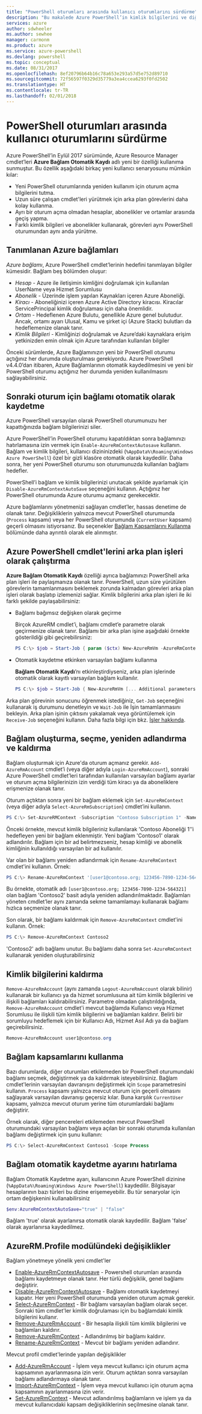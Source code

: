 ```yaml
---
title: "PowerShell oturumları arasında kullanıcı oturumlarını sürdürme"
description: "Bu makalede Azure PowerShell’in kimlik bilgilerini ve diğer kullanıcı bilgilerini birden fazla PowerShell oturumunda yeniden kullanmanıza olanak tanıyan yeni özellikleri açıklanmaktadır."
services: azure
author: sdwheeler
ms.author: sewhee
manager: carmonm
ms.product: azure
ms.service: azure-powershell
ms.devlang: powershell
ms.topic: conceptual
ms.date: 08/31/2017
ms.openlocfilehash: 8ef20796b64b16c78a653e293a57d5e752d89710
ms.sourcegitcommit: 72f56597f0329d35779a3ea4ccea6293f0fd2502
ms.translationtype: HT
ms.contentlocale: tr-TR
ms.lasthandoff: 02/01/2018
---
```

# <a name="persisting-user-logins-across-powershell-sessions"></a>PowerShell oturumları arasında kullanıcı oturumlarını sürdürme

Azure PowerShell’in Eylül 2017 sürümünde, Azure Resource Manager cmdlet’leri **Azure Bağlam Otomatik Kaydı** adlı yeni bir özelliği kullanıma sunmuştur. Bu özellik aşağıdaki birkaç yeni kullanıcı senaryosunu mümkün kılar:

- Yeni PowerShell oturumlarında yeniden kullanım için oturum açma bilgilerini tutma.
- Uzun süre çalışan cmdlet'leri yürütmek için arka plan görevlerini daha kolay kullanma.
- Ayrı bir oturum açma olmadan hesaplar, abonelikler ve ortamlar arasında geçiş yapma.
- Farklı kimlik bilgileri ve abonelikler kullanarak, görevleri aynı PowerShell oturumundan aynı anda yürütme.

## <a name="azure-contexts-defined"></a>Tanımlanan Azure bağlamları

*Azure bağlamı*, Azure PowerShell cmdlet’lerinin hedefini tanımlayan bilgiler kümesidir. Bağlam beş bölümden oluşur:

- *Hesap* - Azure ile iletişimin kimliğini doğrulamak için kullanılan UserName veya Hizmet Sorumlusu
- *Abonelik* - Üzerinde işlem yapılan Kaynakları içeren Azure Aboneliği.
- *Kiracı* - Aboneliğinizi içeren Azure Active Directory kiracısı. Kiracılar ServicePrincipal kimlik doğrulaması için daha önemlidir.
- *Ortam* - Hedeflenen Azure Bulutu, genellikle Azure genel bulutudur.
  Ancak, ortamı ayarı Ulusal, Kamu ve şirket içi (Azure Stack) bulutları da hedeflemenize olanak tanır.
- *Kimlik Bilgileri* - Kimliğinizi doğrulamak ve Azure’daki kaynaklara erişim yetkinizden emin olmak için Azure tarafından kullanılan bilgiler

Önceki sürümlerde, Azure Bağlamınızın yeni bir PowerShell oturumu açtığınız her durumda oluşturulması gerekiyordu. Azure PowerShell v4.4.0’dan itibaren, Azure Bağlamlarının otomatik kaydedilmesini ve yeni bir PowerShell oturumu açtığınız her durumda yeniden kullanılmasını sağlayabilirsiniz.

## <a name="automatically-saving-the-context-for-the-next-login"></a>Sonraki oturum için bağlamı otomatik olarak kaydetme

Azure PowerShell varsayılan olarak PowerShell oturumunuzu her kapattığınızda bağlam bilgilerinizi siler.

Azure PowerShell’in PowerShell oturumu kapatıldıktan sonra bağlamınızı hatırlamasına izin vermek için `Enable-AzureRmContextAutosave` kullanın. Bağlam ve kimlik bilgileri, kullanıcı dizininizdeki (`%AppData%\Roaming\Windows Azure PowerShell`) özel bir gizli klasöre otomatik olarak kaydedilir.
Daha sonra, her yeni PowerShell oturumu son oturumunuzda kullanılan bağlamı hedefler.

PowerShell’i bağlam ve kimlik bilgilerinizi unutacak şekilde ayarlamak için `Disable-AzureRmContextAutoSave` seçeneğini kullanın. Açtığınız her PowerShell oturumunda Azure oturumu açmanız gerekecektir.

Azure bağlamlarını yönetmenizi sağlayan cmdlet’ler, hassas denetime de olanak tanır. Değişikliklerin yalnızca mevcut PowerShell oturumunda (`Process` kapsamı) veya her PowerShell oturumunda (`CurrentUser` kapsamı) geçerli olmasını istiyorsanız. Bu seçenekler [Bağlam Kapsamlarını Kullanma](#Using-Context-Scopes) bölümünde daha ayrıntılı olarak ele alınmıştır.

## <a name="running-azure-powershell-cmdlets-as-background-jobs"></a>Azure PowerShell cmdlet'lerini arka plan işleri olarak çalıştırma

**Azure Bağlam Otomatik Kaydı** özelliği ayrıca bağlamınızı PowerShell arka plan işleri ile paylaşmanıza olanak tanır. PowerShell, uzun süre yürütülen görevlerin tamamlanmasını beklemek zorunda kalmadan görevleri arka plan işleri olarak başlatıp izlemenizi sağlar. Kimlik bilgilerini arka plan işleri ile iki farklı şekilde paylaşabilirsiniz:

- Bağlamı bağımsız değişken olarak geçirme

  Birçok AzureRM cmdlet’i, bağlamı cmdlet’e parametre olarak geçirmenize olanak tanır. Bağlamı bir arka plan işine aşağıdaki örnekte gösterildiği gibi geçirebilirsiniz:

  ```powershell
  PS C:\> $job = Start-Job { param ($ctx) New-AzureRmVm -AzureRmContext $ctx [... Additional parameters ...]} -ArgumentList (Get-AzureRmContext)
  ```

- Otomatik kaydetme etkinken varsayılan bağlamı kullanma

  **Bağlam Otomatik Kaydı**’nı etkinleştirdiyseniz, arka plan işlerinde otomatik olarak kayıtlı varsayılan bağlam kullanılır.

  ```powershell
  PS C:\> $job = Start-Job { New-AzureRmVm [... Additional parameters ...]}
  ```

Arka plan görevinin sonucunu öğrenmek istediğiniz, `Get-Job` seçeneğini kullanarak iş durumunu denetleyin ve `Wait-Job` ile İşin tamamlanmasını bekleyin. Arka plan işinin çıktısını yakalamak veya görüntülemek için `Receive-Job` seçeneğini kullanın. Daha fazla bilgi için bkz. [İşler hakkında](/powershell/module/microsoft.powershell.core/about/about_jobs).

## <a name="creating-selecting-renaming-and-removing-contexts"></a>Bağlam oluşturma, seçme, yeniden adlandırma ve kaldırma

Bağlam oluşturmak için Azure'da oturum açmanız gerekir. `Add-AzureRmAccount` cmdlet’i (veya diğer adıyla `Login-AzureRmAccount`), sonraki Azure PowerShell cmdlet’leri tarafından kullanılan varsayılan bağlamı ayarlar ve oturum açma bilgilerinizin izin verdiği tüm kiracı ya da aboneliklere erişmenize olanak tanır.

Oturum açtıktan sonra yeni bir bağlam eklemek için `Set-AzureRmContext` (veya diğer adıyla `Select-AzureRmSubscription`) cmdlet’ini kullanın.

```powershell
PS C:\> Set-AzureRMContext -Subscription "Contoso Subscription 1" -Name "Contoso1"
```

Önceki örnekte, mevcut kimlik bilgileriniz kullanılarak 'Contoso Aboneliği 1'’i hedefleyen yeni bir bağlam eklenmiştir. Yeni bağlam 'Contoso1' olarak adlandırılır. Bağlam için bir ad belirtmezseniz, hesap kimliği ve abonelik kimliğinin kullanıldığı varsayılan bir ad kullanılır.

Var olan bir bağlamı yeniden adlandırmak için `Rename-AzureRmContext` cmdlet'ini kullanın. Örnek:

```powershell
PS C:\> Rename-AzureRmContext '[user1@contoso.org; 123456-7890-1234-564321]` 'Contoso2'
```

Bu örnekte, otomatik adı `[user1@contoso.org; 123456-7890-1234-564321]` olan bağlam 'Contoso2' basit adıyla yeniden adlandırılmaktadır. Bağlamları yöneten cmdlet’ler aynı zamanda sekme tamamlamayı kullanarak bağlamı hızlıca seçmenize olanak tanır.

Son olarak, bir bağlamı kaldırmak için `Remove-AzureRmContext` cmdlet'ini kullanın.  Örnek:

```powershell
PS C:\> Remove-AzureRmContext Contoso2
```

'Contoso2' adlı bağlamı unutur. Bu bağlamı daha sonra `Set-AzureRmContext` kullanarak yeniden oluşturabilirsiniz

## <a name="removing-credentials"></a>Kimlik bilgilerini kaldırma

`Remove-AzureRmAccount` (aynı zamanda `Logout-AzureRmAccount` olarak bilinir) kullanarak bir kullanıcı ya da hizmet sorumlusuna ait tüm kimlik bilgilerini ve ilişkili bağlamları kaldırabilirsiniz. Parametre olmadan çalıştırıldığında, `Remove-AzureRmAccount` cmdlet'i mevcut bağlamda Kullanıcı veya Hizmet Sorumlusu ile ilişkili tüm kimlik bilgilerini ve bağlamları kaldırır. Belirli bir sorumluyu hedeflemek için bir Kullanıcı Adı, Hizmet Asıl Adı ya da bağlam geçirebilirsiniz.

```powershell
Remove-AzureRmAccount user1@contoso.org
```

## <a name="using-context-scopes"></a>Bağlam kapsamlarını kullanma

Bazı durumlarda, diğer oturumları etkilemeden bir PowerShell oturumundaki bağlamı seçmek, değiştirmek ya da kaldırmak isteyebilirsiniz. Bağlam cmdlet'lerinin varsayılan davranışını değiştirmek için `Scope` parametresini kullanın. `Process` kapsamı yalnızca mevcut oturum için geçerli olmasını sağlayarak varsayılan davranışı geçersiz kılar. Buna karşılık `CurrentUser` kapsamı, yalnızca mevcut oturum yerine tüm oturumlardaki bağlamı değiştirir.

Örnek olarak, diğer pencereleri etkilemeden mevcut PowerShell oturumundaki varsayılan bağlamı veya açılan bir sonraki oturumda kullanılan bağlamı değiştirmek için şunu kullanın:

```powershell
PS C:\> Select-AzureRmContext Contoso1 -Scope Process
```

## <a name="how-the-context-autosave-setting-is-remembered"></a>Bağlam otomatik kaydetme ayarını hatırlama

Bağlam Otomatik Kaydetme ayarı, kullanıcının Azure PowerShell dizinine (`%AppData%\Roaming\Windows Azure PowerShell`) kaydedilir. Bilgisayar hesaplarının bazı türleri bu dizine erişemeyebilir. Bu tür senaryolar için ortam değişkenini kullanabilirsiniz

```powershell
$env:AzureRmContextAutoSave="true" | "false"
```

Bağlam 'true' olarak ayarlanırsa otomatik olarak kaydedilir. Bağlam 'false' olarak ayarlanırsa kaydedilmez.

## <a name="changes-to-the-azurermprofile-module"></a>AzureRM.Profile modülündeki değişiklikler

Bağlam yönetmeye yönelik yeni cmdlet'ler

- [Enable-AzureRmContextAutosave][enable] - Powershell oturumları arasında bağlamı kaydetmeye olanak tanır.
  Her türlü değişiklik, genel bağlamı değiştirir.
- [Disable-AzureRmContextAutosave][disable] - Bağlamı otomatik kaydetmeyi kapatır. Her yeni PowerShell oturumunda yeniden oturum açmak gerekir.
- [Select-AzureRmContext][select] - Bir bağlamı varsayılan bağlam olarak seçer. Sonraki tüm cmdlet'ler kimlik doğrulaması için bu bağlamdaki kimlik bilgilerini kullanır.
- [Remove-AzureRmAccount][remove-cred] - Bir hesapla ilişkili tüm kimlik bilgilerini ve bağlamları kaldırır.
- [Remove-AzureRmContext][remove-context] - Adlandırılmış bir bağlamı kaldırır.
- [Rename-AzureRmContext][rename] - Mevcut bir bağlamı yeniden adlandırır.

Mevcut profil cmdlet'lerinde yapılan değişiklikler

- [Add-AzureRmAccount][login] - İşlem veya mevcut kullanıcı için oturum açma kapsamının ayarlanmasına izin verir.
  Oturum açtıktan sonra varsayılan bağlamı adlandırmaya olanak tanır.
- [Import-AzureRmContext][import] - İşlem veya mevcut kullanıcı için oturum açma kapsamının ayarlanmasına izin verir.
- [Set-AzureRmContext][set-context] - Mevcut adlandırılmış bağlamların ve işlem ya da mevcut kullanıcıdaki kapsam değişikliklerinin seçilmesine olanak tanır.

<!-- Hyperlinks -->
[enable]: /powershell/module/azurerm.profile/Enable-AzureRmContextAutosave
[disable]: /powershell/module/azurerm.profile/Disable-AzureRmContextAutosave
[select]: /powershell/module/azurerm.profile/Select-AzureRmContext
[remove-cred]: /powershell/module/azurerm.profile/Remove-AzureRmAccount
[remove-context]: /powershell/module/azurerm.profile/Remove-AzureRmContext
[rename]: /powershell/module/azurerm.profile/Rename-AzureRmContext

<!-- Updated cmdlets -->
[login]: /powershell/module/azurerm.profile/Add-AzureRmAccount
[import]: /powershell/module/azurerm.profile/Import-AzureRmAccount
[set-context]: /powershell/module/azurerm.profile/Import-AzureRmContext
